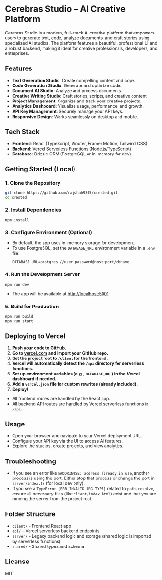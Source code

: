 # Cerebras Studio – AI Creative Platform

Cerebras Studio is a modern, full-stack AI creative platform that empowers users to generate text, code, analyze documents, and craft stories using specialized AI studios. The platform features a beautiful, professional UI and a robust backend, making it ideal for creative professionals, developers, and enterprises.

## Features
- **Text Generation Studio**: Create compelling content and copy.
- **Code Generation Studio**: Generate and optimize code.
- **Document AI Studio**: Analyze and process documents.
- **Creative Writing Studio**: Craft stories, scripts, and creative content.
- **Project Management**: Organize and track your creative projects.
- **Analytics Dashboard**: Visualize usage, performance, and growth.
- **API Key Management**: Securely manage your API keys.
- **Responsive Design**: Works seamlessly on desktop and mobile.

## Tech Stack
- **Frontend**: React (TypeScript, Wouter, Framer Motion, Tailwind CSS)
- **Backend**: Vercel Serverless Functions (Node.js/TypeScript)
- **Database**: Drizzle ORM (PostgreSQL or in-memory for dev)

## Getting Started (Local)

### 1. Clone the Repository
```bash
git clone https://github.com/rajshah9305/crested.git
cd crested
```

### 2. Install Dependencies
```bash
npm install
```

### 3. Configure Environment (Optional)
- By default, the app uses in-memory storage for development.
- To use PostgreSQL, set the `DATABASE_URL` environment variable in a `.env` file:
  ```env
  DATABASE_URL=postgres://user:password@host:port/dbname
  ```

### 4. Run the Development Server
```bash
npm run dev
```
- The app will be available at [http://localhost:5001](http://localhost:5001)

### 5. Build for Production
```bash
npm run build
npm run start
```

## Deploying to Vercel

1. **Push your code to GitHub.**
2. **Go to [vercel.com](https://vercel.com) and import your GitHub repo.**
3. **Set the project root to `/client` for the frontend.**
4. **Vercel will automatically detect the `/api` directory for serverless functions.**
5. **Set up environment variables (e.g., `DATABASE_URL`) in the Vercel dashboard if needed.**
6. **Add a `vercel.json` file for custom rewrites (already included).**
7. **Deploy!**

- All frontend routes are handled by the React app.
- All backend API routes are handled by Vercel serverless functions in `/api`.

## Usage
- Open your browser and navigate to your Vercel deployment URL.
- Configure your API key via the UI to access AI features.
- Explore the studios, create projects, and view analytics.

## Troubleshooting
- If you see an error like `EADDRINUSE: address already in use`, another process is using the port. Either stop that process or change the port in `server/index.ts` (for local dev only).
- If you see a `TypeError [ERR_INVALID_ARG_TYPE]` related to `path.resolve`, ensure all necessary files (like `client/index.html`) exist and that you are running the server from the project root.

## Folder Structure
- `client/` – Frontend React app
- `api/` – Vercel serverless backend endpoints
- `server/` – Legacy backend logic and storage (shared logic is imported by serverless functions)
- `shared/` – Shared types and schema

## License
MIT 